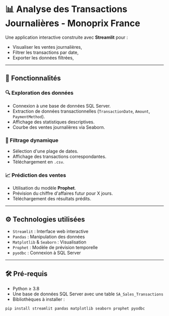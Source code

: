 # 📊 Analyse des Transactions Journalières - Monoprix France

Une application interactive construite avec **Streamlit** pour :
- Visualiser les ventes journalières,
- Filtrer les transactions par date,
- Exporter les données filtrées,


---

## 🚀 Fonctionnalités

### 🔍 Exploration des données
- Connexion à une base de données SQL Server.
- Extraction de données transactionnelles (`TransactionDate`, `Amount`, `PaymentMethod`).
- Affichage des statistiques descriptives.
- Courbe des ventes journalières via Seaborn.

### 📅 Filtrage dynamique
- Sélection d'une plage de dates.
- Affichage des transactions correspondantes.
- Téléchargement en `.csv`.

### 📈 Prédiction des ventes
- Utilisation du modèle **Prophet**.
- Prévision du chiffre d'affaires futur pour X jours.
- Téléchargement des résultats prédits.

---

## ⚙️ Technologies utilisées

- `Streamlit` : Interface web interactive
- `Pandas` : Manipulation des données
- `Matplotlib` & `Seaborn` : Visualisation
- `Prophet` : Modèle de prévision temporelle
- `pyodbc` : Connexion à SQL Server

---

## 🛠️ Pré-requis

- Python ≥ 3.8
- Une base de données SQL Server avec une table `SA_Sales_Transactions`
- Bibliothèques à installer :

```bash
pip install streamlit pandas matplotlib seaborn prophet pyodbc
